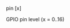 <span style='color:var(--vscode-symbolIcon-methodForeground);'>pin</span> [<span style='color:var(--vscode-symbolIcon-variableForeground);'>x</span>] 

GPIO pin level (x = 0..16)
